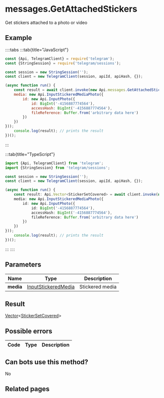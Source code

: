 # messages.GetAttachedStickers

Get stickers attached to a photo or video



## Example

::::tabs
:::tab{title="JavaScript"}
```js
const {Api, TelegramClient} = require('telegram');
const {StringSession} = require('telegram/sessions');

const session = new StringSession('');
const client = new TelegramClient(session, apiId, apiHash, {});

(async function run() {
    const result = await client.invoke(new Api.messages.GetAttachedStickers({
    media: new Api.InputStickeredMediaPhoto({
        id: new Api.InputPhoto({
            id: BigInt('-4156887774564'),
            accessHash: BigInt('-4156887774564'),
            fileReference: Buffer.from('arbitrary data here')
        })
    })
}));
    console.log(result); // prints the result
})();
```
:::

:::tab{title="TypeScript"}
```ts
import {Api, TelegramClient} from 'telegram';
import {StringSession} from 'telegram/sessions';

const session = new StringSession('');
const client = new TelegramClient(session, apiId, apiHash, {});

(async function run() {
    const result: Api.Vector<StickerSetCovered> = await client.invoke(new Api.messages.GetAttachedStickers({
    media: new Api.InputStickeredMediaPhoto({
        id: new Api.InputPhoto({
            id: BigInt('-4156887774564'),
            accessHash: BigInt('-4156887774564'),
            fileReference: Buffer.from('arbitrary data here')
        })
    })
}));
    console.log(result); // prints the result
})();
```
:::
::::



## Parameters

| Name | Type | Description |
| :--: | ---- | ----------- |
| **media** | [InputStickeredMedia](https://core.telegram.org/type/InputStickeredMedia) | Stickered media 


## Result

[Vector](https://core.telegram.org/type/Vector%20t)<[StickerSetCovered](https://core.telegram.org/type/StickerSetCovered)>



## Possible errors

| Code | Type | Description |
| :--: | ---- | ----------- |


## Can bots use this method?

No

## Related pages


